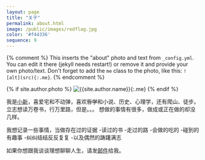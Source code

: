 ```yaml
---
layout: page
title: "关于"
permalink: about.html
image: /public/images/redflag.jpg
color: '#f44336'
sequence: 9
---
```



{% comment %}
  This inserts the "about" photo and text from `_config.yml`.
  You can edit it there (jekyll needs restart!) or remove it and provide your own photo/text.
  Don't forget to add the `me` class to the photo, like this: `![alt](src){:.me}`.
{% endcomment %}

{% if site.author.photo %}
  ![{{site.author.name}}]({{site.author.photo}}){:.me}
{% endif %}


我是<u>小新</u>，喜爱宅和不动弹，喜欢<del>哲学</del>和小说、历史、心理学，还有爬山、徒步。立志想读万卷书，行万里路，但是。。。
想做的事情有很多，做成或正在做的却没几样。


我想记录一些事情，当做存在过的证据
-读过的书
-走过的路
-会做的吃的
-碰到的有趣事
-纠纠结结反反复复
-以及偶然的踌躇满志

</hr>

如果你想跟我谈谈理想聊聊人生，请发[邮件](mailto:runa.rayna@gmial.com)给我。


